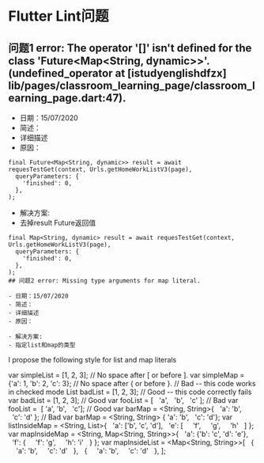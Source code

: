# Flutter Lint问题
## 问题1 error: The operator '[]' isn't defined for the class 'Future<Map<String, dynamic>>'. (undefined_operator at [istudyenglishdfzx] lib/pages/classroom_learning_page/classroom_learning_page.dart:47).

- 日期：15/07/2020
- 简述：
- 详细描述 
- 原因：
```
final Future<Map<String, dynamic>> result = await requesTestGet(context, Urls.getHomeWorkListV3(page),
  queryParameters: {
    'finished': 0,
  },
);

```

- 解决方案:
- 去掉result Future返回值

```
final Map<String, dynamic> result = await requesTestGet(context, Urls.getHomeWorkListV3(page),
  queryParameters: {
    'finished': 0,
  },
);
## 问题2 error: Missing type arguments for map literal.

- 日期：15/07/2020
- 简述：
- 详细描述 
- 原因：

- 解决方案:
- 指定list和map的类型

```
I propose the following style for list and map literals

var simpleList = [1, 2, 3]; // No space after [ or before ]. var simpleMap = {'a': 1, 'b': 2, 'c': 3}; // No space after { or before }.
// Bad -- this code works in checked mode List<String> badList = [1, 2, 3];
// Good -- this code correctly fails var badList = <String>[1, 2, 3];
// Good var fooList = <String>[   'a',   'b',   'c' ];
// Bad var fooList = <String> [ 'a', 'b',   'c'];
// Good var barMap = <String, String>{   'a': 'b',   'c': 'd' };
// Bad var barMap = <String, String> { 'a': 'b',   'c': 'd'};
var listInsideMap = <String, List<String>>{   'a': ['b', 'c', 'd'],   'e': [     'f',     'g',     'h'   ] };
var mapInsideMap = <String, Map<String, String>>{   'a': {'b': 'c', 'd': 'e'},   'f': {     'f': 'g',     'h': 'i'   } };
var mapInsideList = <Map<String, String>>[   {     'a': 'b',     'c': 'd'   },   {     'a': 'b',     'c': 'd'   }, ];

```




